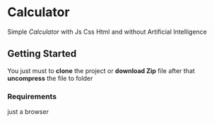 # Calculator
Simple *Calculator* with Js Css Html and without Artificial Intelligence 

## Getting Started 
You just must to **clone** the project or **download Zip** file after that **uncompress** the file to folder

### Requirements
just a browser
